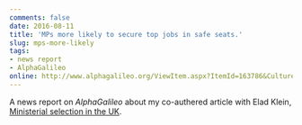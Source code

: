```yaml
---
comments: false
date: 2016-08-11
title: 'MPs more likely to secure top jobs in safe seats.'
slug: mps-more-likely
tags:
- news report
- AlphaGalileo
online: http://www.alphagalileo.org/ViewItem.aspx?ItemId=163786&CultureCode=en
---
```


A news report on _AlphaGalileo_ about my co-authered article with Elad Klein, [Ministerial selection in the UK](http://resulumit.com/publications/ministerial-selection-uk/).

